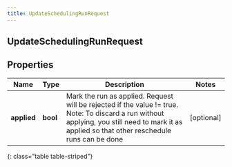 ```yaml
---
title: UpdateSchedulingRunRequest
---
```

## UpdateSchedulingRunRequest

## Properties

|Name | Type | Description | Notes|
|------------ | ------------- | ------------- | -------------|
| **applied** | **bool** | Mark the run as applied.  Request will be rejected if the value != true. Note: To discard a run without applying, you still need to mark it as applied so that other reschedule runs can be done | [optional] |
{: class="table table-striped"}


